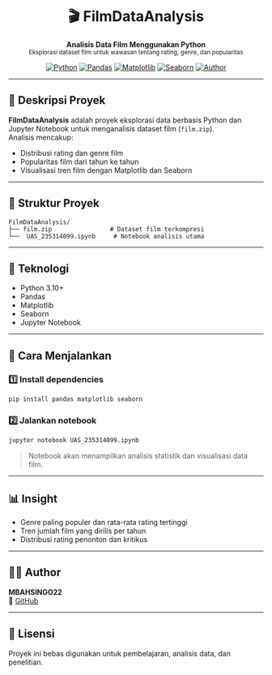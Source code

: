 <h1 align="center">🎬 FilmDataAnalysis</h1>
<p align="center">
  <b>Analisis Data Film Menggunakan Python</b><br>
  <sub>Eksplorasi dataset film untuk wawasan tentang rating, genre, dan popularitas</sub>
</p>

<div align="center">

[![Python](https://img.shields.io/badge/Python-3.10+-blue?logo=python)](https://www.python.org/)
[![Pandas](https://img.shields.io/badge/Pandas-Data%20Analysis-yellow?logo=pandas)](https://pandas.pydata.org/)
[![Matplotlib](https://img.shields.io/badge/Matplotlib-Visualization-success?logo=matplotlib)](https://matplotlib.org/)
[![Seaborn](https://img.shields.io/badge/Seaborn-Statistical%20Plots-orange?logo=seaborn)](https://seaborn.pydata.org/)
[![Author](https://img.shields.io/badge/Author-MBAHSINGO22-blue)](https://github.com/MBAHSINGO22)

</div>

---

## 📖 Deskripsi Proyek

**FilmDataAnalysis** adalah proyek eksplorasi data berbasis Python dan Jupyter Notebook untuk menganalisis dataset film (`film.zip`).  
Analisis mencakup:
- Distribusi rating dan genre film
- Popularitas film dari tahun ke tahun
- Visualisasi tren film dengan Matplotlib dan Seaborn

---

## 📂 Struktur Proyek

```
FilmDataAnalysis/
├── film.zip                # Dataset film terkompresi
└──  UAS_235314099.ipynb     # Notebook analisis utama
```

---

## 🧰 Teknologi

- Python 3.10+
- Pandas
- Matplotlib
- Seaborn
- Jupyter Notebook

---

## 🚀 Cara Menjalankan

### 1️⃣ Install dependencies
```bash
pip install pandas matplotlib seaborn
```

### 2️⃣ Jalankan notebook
```bash
jupyter notebook UAS_235314099.ipynb
```

> Notebook akan menampilkan analisis statistik dan visualisasi data film.

---

## 📊 Insight

- Genre paling populer dan rata-rata rating tertinggi
- Tren jumlah film yang dirilis per tahun
- Distribusi rating penonton dan kritikus

---

## 👨‍💻 Author

**MBAHSINGO22**  
🔗 [GitHub](https://github.com/MBAHSINGO22)

---

## 📄 Lisensi

Proyek ini bebas digunakan untuk pembelajaran, analisis data, dan penelitian.
